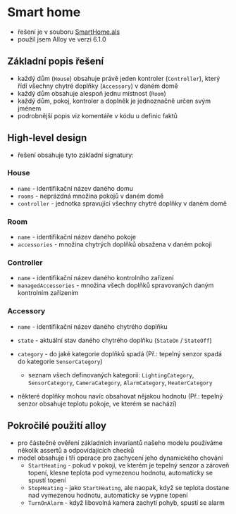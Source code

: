 # Smart home

- řešení je v souboru [SmartHome.als](SmartHome.als)
- použil jsem Alloy ve verzi 6.1.0


## Základní popis řešení
- každý dům (`House`) obsahuje právě jeden kontroler (`Controller`), který řídí všechny chytré doplňky (`Accessory`) v daném domě
- každý dům obsahuje alespoň jednu místnost (`Room`)
- každý dům, pokoj, kontroler a doplněk je jednoznačně určen svým jménem
- podrobnější popis viz komentáře v kódu u definic faktů

## High-level design
- řešení obsahuje tyto základní signatury:

### House
- `name` - identifikační název daného domu
- `rooms` - neprázdná množina pokojů v daném domě
- `controller` - jednotka spravující všechny chytré doplňky v daném domě

### Room
- `name` - identifikační název daného pokoje
- `accessories` - množina chytrých doplňků obsažena v daném pokoji

### Controller
- `name` - identifikační název daného kontrolního zařízení
- `managedAccessories` - množina všech doplňků spravovaných daným kontrolním zařízením

### Accessory
- `name` - identifikační název daného chytrého doplňku
- `state` - aktuální stav daného chytrého doplňku (`StateOn` / `StateOff`)
- `category` - do jaké kategorie doplňků spadá (Př.: tepelný senzor spadá do kategorie `SensorCategory`)

    - seznam všech definovaných kategorií: `LightingCategory`, `SensorCategory`, `CameraCategory`, `AlarmCategory`, `HeaterCategory`
- některé doplňky mohou navíc obsahovat nějakou hodnotu (Př.: tepelný senzor obsahuje teplotu pokoje, ve kterém se nachází)


## Pokročilé použití alloy
- pro částečné ověření základních invariantů našeho modelu používáme několik assertů a odpovídajících checků
- model obsahuje i tři operace pro zachycení jeho dynamického chování
	- `StartHeating` - pokud v pokoji, ve kterém je tepelný senzor a zároveň topení, klesne teplota pod vymezenou hodnotu, automaticky se spustí topení
	- `StopHeating` - jako `StartHeating`, ale naopak, když se teplota dostane nad vymezenou hodnotu, automaticky se vypne topení
	- `TurnOnAlarm` - když libovolná kamera zachytí pohyb, spustí se alarm

